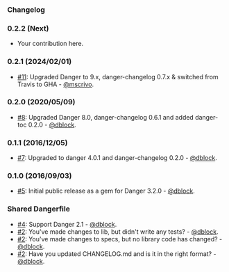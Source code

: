### Changelog

### 0.2.2 (Next)

* Your contribution here.

### 0.2.1 (2024/02/01)

* [#11](https://github.com/ruby-grape/danger/pull/11): Upgraded Danger to 9.x, danger-changelog 0.7.x & switched from Travis to GHA - [@mscrivo](https://github.com/mscrivo).

### 0.2.0 (2020/05/09)

* [#8](https://github.com/ruby-grape/danger/pull/8): Upgraded Danger 8.0, danger-changelog 0.6.1 and added danger-toc 0.2.0 - [@dblock](https://github.com/dblock).

### 0.1.1 (2016/12/05)

* [#7](https://github.com/ruby-grape/danger/pull/7): Upgraded to danger 4.0.1 and danger-changelog 0.2.0 - [@dblock](https://github.com/dblock).

### 0.1.0 (2016/09/03)

* [#5](https://github.com/ruby-grape/danger/pull/5): Initial public release as a gem for Danger 3.2.0 - [@dblock](https://github.com/dblock).

### Shared Dangerfile

* [#4](https://github.com/ruby-grape/danger/pull/4): Support Danger 2.1 - [@dblock](https://github.com/dblock).
* [#2](https://github.com/ruby-grape/danger/pull/2): You've made changes to lib, but didn't write any tests? - [@dblock](https://github.com/dblock).
* [#2](https://github.com/ruby-grape/danger/pull/2): You've made changes to specs, but no library code has changed? - [@dblock](https://github.com/dblock).
* [#2](https://github.com/ruby-grape/danger/pull/2): Have you updated CHANGELOG.md and is it in the right format? - [@dblock](https://github.com/dblock).
